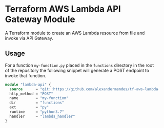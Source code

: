 # Terraform AWS Lambda API Gateway Module

A Terraform module to create an AWS Lambda resource from file and invoke via API Gateway.

## Usage

For a function `my-function.py` placed in the `functions` directory in the root
of the repository the following snippet will generate a POST endpoint to invoke
that function.

```terraform
module "lambda-api" {
  source      = "git::https://github.com/alexandermendes/tf-aws-lambda-api.git?ref=tags/1.1.1"
  http_method = "POST"
  name        = "my-function"
  dir         = "functions"
  ext         = "py"
  runtime     = "python3.7"
  handler     = "lambda_handler"
}
```
